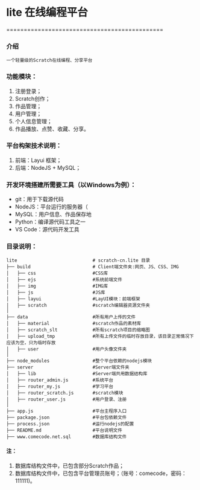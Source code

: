 # lite 在线编程平台
=============================================

### 介绍
    一个轻量级的Scratch在线编程、分享平台

### 功能模块：
1. 注册登录；
2. Scratch创作；
3. 作品管理；
4. 用户管理；
5. 个人信息管理；
6. 作品播放、点赞、收藏、分享。

### 平台构架技术说明：
1. 前端：Layui 框架；
2. 后端：NodeJS + MySQL；

### 开发环境搭建所需要工具（以Windows为例）：
- git：用于下载源代码
- NodeJS：平台运行的服务器（
- MySQL：用户信息、作品保存地
- Python：编译源代码工具之一
- VS Code：源代码开发工具

### 目录说明：

```
lite                            # scratch-cn.lite 目录
├── build                       # Client端文件夹:网页、JS、CSS、IMG
│   ├── css                     #CSS库
│   ├── ejs                     #系统前端文件
│   ├── img                     #IMG库
│   ├── js                      #JS库
│   ├── layui                   #LayUI模块：前端框架
│   ├── scratch                 #scratch编辑器资源文件夹
│ 
├── data                        #所有用户上传的文件
│   ├── material                #scratch作品的素材库
│   ├── scratch_slt             #所有scratch项目的缩略图
│   ├── upload_tmp              #所有上传文件的临时存放目录，该目录正常情况下应该为空，只为临时存放
│   ├── user                    #用户头像文件夹
│
├── node_modules                #整个平台依赖的nodejs模块
├── server                      #Server端文件夹
│   ├── lib                     #Server端共用数据结构库
│   ├── router_admin.js         #系统平台
│   ├── router_my.js            #学习平台
│   ├── router_scratch.js       #scratch模块
│   ├── router_user.js          #用户登录、注册
│
├── app.js                      #平台主程序入口
├── package.json                #平台包依赖文件
├── process.json                #运行nodejs的配置
├── README.md                   #平台说明文件
├── www.comecode.net.sql        #数据库结构文件
```
#### 注：
1. 数据库结构文件中，已包含部分Scratch作品；
2. 数据库结构文件中，已包含平台管理员账号；（账号：comecode，密码：111111)。
